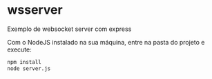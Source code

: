 # wsserver

Exemplo de websocket server com express

Com o NodeJS instalado na sua máquina, entre na pasta do projeto e execute:
```bash
npm install
node server.js
```

